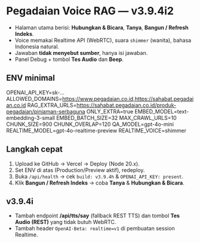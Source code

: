# Pegadaian Voice RAG — v3.9.4i2

- Halaman utama berisi: **Hubungkan & Bicara**, **Tanya**, **Bangun / Refresh Indeks**.
- Voice memakai Realtime API (WebRTC), suara `shimmer` (wanita), bahasa Indonesia natural.
- Jawaban **tidak menyebut sumber**, hanya isi jawaban.
- Panel Debug + tombol **Tes Audio** dan **Beep**.

## ENV minimal
OPENAI_API_KEY=sk-...
ALLOWED_DOMAINS=https://www.pegadaian.co.id,https://sahabat.pegadaian.co.id
RAG_EXTRA_URLS=https://sahabat.pegadaian.co.id/produk-pegadaian/pinjaman-serbaguna
ONLY_EXTRA=true
EMBED_MODEL=text-embedding-3-small
EMBED_BATCH_SIZE=32
MAX_CRAWL_URLS=10
CHUNK_SIZE=900
CHUNK_OVERLAP=120
QA_MODEL=gpt-4o-mini
REALTIME_MODEL=gpt-4o-realtime-preview
REALTIME_VOICE=shimmer

## Langkah cepat
1) Upload ke GitHub → Vercel → Deploy (Node 20.x).  
2) Set ENV di atas (Production/Preview aktif), redeploy.  
3) Buka `/api/health` → cek `build: v3.9.4h` & `OPENAI_API_KEY: present`.  
4) Klik **Bangun / Refresh Indeks** → coba **Tanya** & **Hubungkan & Bicara**.


## v3.9.4i
- Tambah endpoint **/api/tts/say** (fallback REST TTS) dan tombol **Tes Audio (REST)** yang tidak butuh WebRTC.
- Tambah header `OpenAI-Beta: realtime=v1` di pembuatan session Realtime.
